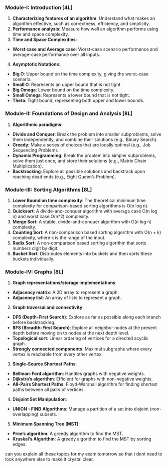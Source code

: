 
### Module-I: Introduction [4L]  
1. **Characterizing features of an algorithm**: Understand what makes an algorithm effective, such as correctness, efficiency, and simplicity.  
2. **Performance analysis**: Measure how well an algorithm performs using time and space complexity.  
3. **Time and Space Complexities**:  
- **Worst case and Average case**: Worst-case scenario performance and average-case performance over all inputs.  
4. **Asymptotic Notations**:  
- **Big O**: Upper bound on the time complexity, giving the worst-case scenario.  
- **Small O**: Represents an upper bound that is not tight.  
- **Big Omega**: Lower bound on the time complexity.  
- **Small Omega**: Represents a lower bound that is not tight.  
- **Theta**: Tight bound, representing both upper and lower bounds.  
  
### Module-II: Foundations of Design and Analysis [8L]  
1. **Algorithmic paradigms**:  
- **Divide and Conquer**: Break the problem into smaller subproblems, solve them independently, and combine their solutions (e.g., Binary Search).  
- **Greedy**: Make a series of choices that are locally optimal (e.g., Job Sequencing Problem).  
- **Dynamic Programming**: Break the problem into simpler subproblems, solve them just once, and store their solutions (e.g., Matrix Chain Multiplication).  
- **Backtracking**: Explore all possible solutions and backtrack upon reaching dead ends (e.g., Eight Queen’s Problem).  
  
### Module-III: Sorting Algorithms [8L]  
1. **Lower Bound on time complexity**: The theoretical minimum time complexity for comparison-based sorting algorithms is O(n log n).  
2. **Quicksort**: A divide-and-conquer algorithm with average case O(n log n) and worst case O(n^2) complexity.  
3. **Merge Sort**: A stable, divide-and-conquer algorithm with O(n log n) complexity.  
4. **Counting Sort**: A non-comparison based sorting algorithm with O(n + k) complexity, where k is the range of the input.  
5. **Radix Sort**: A non-comparison based sorting algorithm that sorts numbers digit by digit.  
6. **Bucket Sort**: Distributes elements into buckets and then sorts these buckets individually.  
  
### Module-IV: Graphs [8L]  
1. **Graph representations/storage implementations**:  
- **Adjacency matrix**: A 2D array to represent a graph.  
- **Adjacency list**: An array of lists to represent a graph.  
2. **Graph traversal and connectivity**:  
- **DFS (Depth-First Search)**: Explore as far as possible along each branch before backtracking.  
- **BFS (Breadth-First Search)**: Explore all neighbor nodes at the present depth before moving on to nodes at the next depth level.  
- **Topological sort**: Linear ordering of vertices for a directed acyclic graph.  
- **Strongly connected components**: Maximal subgraphs where every vertex is reachable from every other vertex.  
3. **Single-Source Shortest Paths**:  
- **Bellman-Ford algorithm**: Handles graphs with negative weights.  
- **Dijkstra’s algorithm**: Efficient for graphs with non-negative weights.  
- **All-Pairs Shortest Paths**: Floyd-Warshall algorithm for finding shortest paths between all pairs of vertices.  
4. **Disjoint Set Manipulation**:  
- **UNION - FIND Algorithms**: Manage a partition of a set into disjoint (non-overlapping) subsets.  
5. **Minimum Spanning Tree (MST)**:  
- **Prim’s algorithm**: A greedy algorithm to find the MST.  
- **Kruskal’s Algorithm**: A greedy algorithm to find the MST by sorting edges.  
  
  
  
  
  
  
can you explain all these topics for my exam tomorrow so that i dont need to look anywhere else to make it crystal clear.